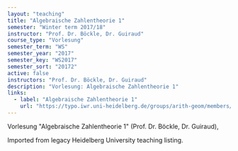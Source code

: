 ```yaml
---
layout: "teaching"
title: "Algebraische Zahlentheorie 1"
semester: "Winter term 2017/18"
instructor: "Prof. Dr. Böckle, Dr. Guiraud"
course_type: "Vorlesung"
semester_term: "WS"
semester_year: "2017"
semester_key: "WS2017"
semester_sort: "20172"
active: false
instructors: "Prof. Dr. Böckle, Dr. Guiraud"
description: "Vorlesung: Algebraische Zahlentheorie 1"
links:
  - label: "Algebraische Zahlentheorie 1"
    url: "https://typo.iwr.uni-heidelberg.de/groups/arith-geom/members/david-guiraud/algebraische-zahlentheorie-1.html"
---
```


Vorlesung "Algebraische Zahlentheorie 1" (Prof. Dr. Böckle, Dr. Guiraud),

Imported from legacy Heidelberg University teaching listing.